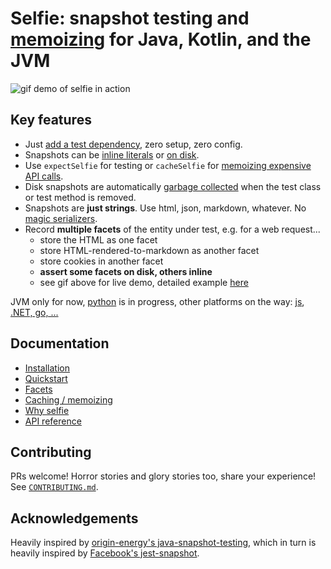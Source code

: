 # Selfie: snapshot testing and [memoizing](https://selfie.dev/jvm/cache) for Java, Kotlin, and the JVM

![gif demo of selfie in action](https://docs.diffplug.com/selfie/selfie-demo.gif)

## Key features

- Just [add a test dependency](https://selfie.dev/jvm/get-started#installation), zero setup, zero config.
- Snapshots can be [inline literals](https://selfie.dev/jvm#literal) or [on disk](https://selfie.dev/jvm#like-a-filesystem).
- Use `expectSelfie` for testing or `cacheSelfie` for [memoizing expensive API calls](https://selfie.dev/jvm/cache).
- Disk snapshots are automatically [garbage collected](https://github.com/diffplug/selfie/blob/main/jvm/selfie-runner-junit5/src/main/kotlin/com/diffplug/selfie/junit5/SelfieGC.kt) when the test class or test method is removed.
- Snapshots are **just strings**. Use html, json, markdown, whatever. No [magic serializers](https://selfie.dev/jvm/facets#typed-snapshots).
- Record **multiple facets** of the entity under test, e.g. for a web request...
  - store the HTML as one facet
  - store HTML-rendered-to-markdown as another facet
  - store cookies in another facet
  - **assert some facets on disk, others inline**
  - see gif above for live demo, detailed example [here](https://selfie.dev/jvm/advanced)

JVM only for now, [python](https://github.com/diffplug/selfie/issues/170) is in progress, other platforms on the way: [js](https://github.com/diffplug/selfie/issues/84), [.NET, go, ...](https://github.com/diffplug/selfie/issues/85)

## Documentation

- [Installation](https://selfie.dev/jvm/get-started#installation)
- [Quickstart](https://selfie.dev/jvm/get-started#quickstart)
- [Facets](https://selfie.dev/jvm/facets)
- [Caching / memoizing](https://selfie.dev/jvm/cache)
- [Why selfie](https://selfie.dev/jvm)
- [API reference](https://kdoc.selfie.dev/)

## Contributing

PRs welcome! Horror stories and glory stories too, share your experience! See [`CONTRIBUTING.md`](CONTRIBUTING.md).


## Acknowledgements

Heavily inspired by [origin-energy's java-snapshot-testing](https://github.com/origin-energy/java-snapshot-testing), which in turn is heavily inspired by [Facebook's jest-snapshot](https://jestjs.io/docs/snapshot-testing).
